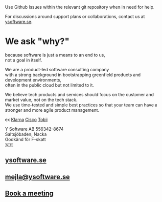 Use Github Issues within the relevant git repository when in need for help.

For discussions around support plans or collaborations, contact us at [ysoftware.se](http://ysoftware.se).

# We ask "why?"

because software is just a means to an end to us,<br>
not a goal in itself.

We are a product-led software consulting company<br>
with a strong background in bootstrapping greenfield products and development environments,<br>
often in the public cloud but not limited to it.

We believe tech products and services should focus on the customer and market value, not on the tech stack.<br>
We use time-tested and simple best practices so that your team can have a stronger and more agile product management.

ex [Klarna](https://klarna.com/) [Cisco](https://cisco.com/) [Tobii](https://tobii.com/)

Y Software AB 559342-8674<br>
Saltsjöbaden, Nacka<br>
Godkänd för F-skatt<br>
:sweden:

## [ysoftware.se](http://ysoftware.se)

## [mejla@ysoftware.se](mailto:mejla@ysoftware.se)

## [Book a meeting](https://calendly.com/ysoftwareab/25min)
